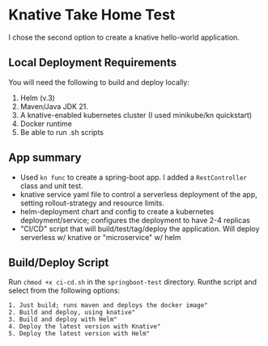 # Knative Take Home Test
I chose the second option to create a knative hello-world application. 

## Local Deployment Requirements
You will need the following to build and deploy locally:
1. Helm (v.3)
2. Maven/Java JDK 21.
3. A knative-enabled kubernetes cluster (I used minikube/kn quickstart)
4. Docker runtime
5. Be able to run .sh scripts


## App summary
- Used `kn func` to create a spring-boot app. I added a `RestController` class and unit test.
- knative service yaml file to control a serverless deployment of the app, setting rollout-strategy and resource limits.
- helm-deployment chart and config to create a kubernetes deployment/service; configures the deployment to have 2-4 replicas
- "CI/CD" script that will build/test/tag/deploy the application. Will deploy serverless w/ knative or "microservice" w/ helm

## Build/Deploy Script
Run `chmod +x ci-cd.sh` in the `springboot-test` directory. Runthe script and select from the following options:
```
1. Just build; runs maven and deploys the docker image"
2. Build and deploy, using knative"
3. Build and deploy with Helm"
4. Deploy the latest version with Knative"
5. Deploy the latest version with Helm"
```
